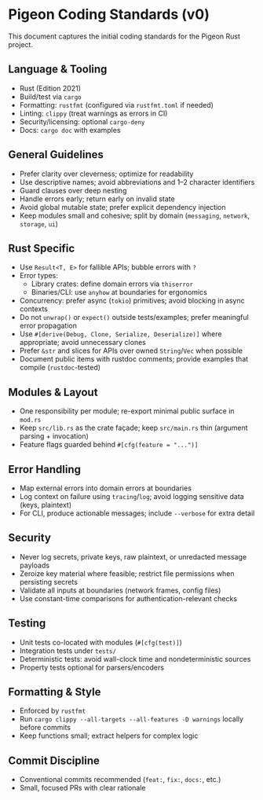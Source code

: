 # Pigeon Coding Standards (v0)

This document captures the initial coding standards for the Pigeon Rust project.

## Language & Tooling
- Rust (Edition 2021)
- Build/test via `cargo`
- Formatting: `rustfmt` (configured via `rustfmt.toml` if needed)
- Linting: `clippy` (treat warnings as errors in CI)
- Security/licensing: optional `cargo-deny`
- Docs: `cargo doc` with examples

## General Guidelines
- Prefer clarity over cleverness; optimize for readability
- Use descriptive names; avoid abbreviations and 1–2 character identifiers
- Guard clauses over deep nesting
- Handle errors early; return early on invalid state
- Avoid global mutable state; prefer explicit dependency injection
- Keep modules small and cohesive; split by domain (`messaging`, `network`, `storage`, `ui`)

## Rust Specific
- Use `Result<T, E>` for fallible APIs; bubble errors with `?`
- Error types:
  - Library crates: define domain errors via `thiserror`
  - Binaries/CLI: use `anyhow` at boundaries for ergonomics
- Concurrency: prefer async (`tokio`) primitives; avoid blocking in async contexts
- Do not `unwrap()` or `expect()` outside tests/examples; prefer meaningful error propagation
- Use `#[derive(Debug, Clone, Serialize, Deserialize)]` where appropriate; avoid unnecessary clones
- Prefer `&str` and slices for APIs over owned `String`/`Vec` when possible
- Document public items with rustdoc comments; provide examples that compile (`rustdoc`-tested)

## Modules & Layout
- One responsibility per module; re-export minimal public surface in `mod.rs`
- Keep `src/lib.rs` as the crate façade; keep `src/main.rs` thin (argument parsing + invocation)
- Feature flags guarded behind `#[cfg(feature = "...")]`

## Error Handling
- Map external errors into domain errors at boundaries
- Log context on failure using `tracing`/`log`; avoid logging sensitive data (keys, plaintext)
- For CLI, produce actionable messages; include `--verbose` for extra detail

## Security
- Never log secrets, private keys, raw plaintext, or unredacted message payloads
- Zeroize key material where feasible; restrict file permissions when persisting secrets
- Validate all inputs at boundaries (network frames, config files)
- Use constant-time comparisons for authentication-relevant checks

## Testing
- Unit tests co-located with modules (`#[cfg(test)]`)
- Integration tests under `tests/`
- Deterministic tests: avoid wall-clock time and nondeterministic sources
- Property tests optional for parsers/encoders

## Formatting & Style
- Enforced by `rustfmt`
- Run `cargo clippy --all-targets --all-features -D warnings` locally before commits
- Keep functions small; extract helpers for complex logic

## Commit Discipline
- Conventional commits recommended (`feat:`, `fix:`, `docs:`, etc.)
- Small, focused PRs with clear rationale


